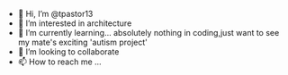 - 👋 Hi, I’m @tpastor13
- 👀 I’m interested in architecture
- 🌱 I’m currently learning... absolutely nothing in coding,just want to see my mate's exciting 'autism project'
- 💞️ I’m looking to collaborate 
- 📫 How to reach me ...

<!---
tpastor13/tpastor13 is a ✨ special ✨ repository because its `README.md` (this file) appears on your GitHub profile.
You can click the Preview link to take a look at your changes.
--->
